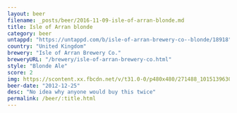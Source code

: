 ```yaml
---
layout: beer
filename: _posts/beer/2016-11-09-isle-of-arran-blonde.md
title: Isle of Arran blonde
category: beer
untappd: "https://untappd.com/b/isle-of-arran-brewery-co--blonde/18918"
country: "United Kingdom"
brewery: "Isle of Arran Brewery Co."
breweryURL: "/brewery/isle-of-arran-brewery-co.html"
style: "Blonde Ale"
score: 2
img: https://scontent.xx.fbcdn.net/v/t31.0-0/p480x480/271488_10151396304143745_1361559358_o.jpg?_nc_cat=110&_nc_ohc=vkMui7Ge1AEAQkj6oFBzmndZGIxvz2XWVW5KERbbz62bxFgI5mhr7Gq2w&_nc_ht=scontent.xx&oh=ec7e91f7a80a8ede6cc5e533a60d64fd&oe=5E7C5679
beer-date: "2012-12-25"
desc: "No idea why anyone would buy this twice"
permalink: /beer/:title.html
---
```

